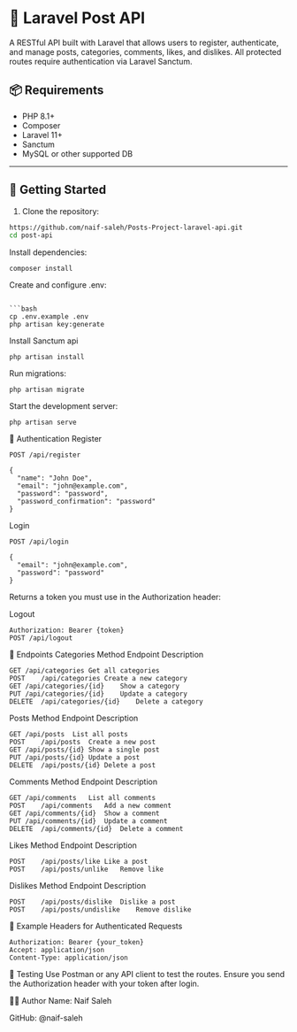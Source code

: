# 📝 Laravel Post API

A RESTful API built with Laravel that allows users to register, authenticate, and manage posts, categories, comments, likes, and dislikes. All protected routes require authentication via Laravel Sanctum.

## 📦 Requirements

- PHP 8.1+
- Composer
- Laravel 11+
- Sanctum
- MySQL or other supported DB

---

## 🚀 Getting Started

1. Clone the repository:
```bash
https://github.com/naif-saleh/Posts-Project-laravel-api.git
cd post-api
```
Install dependencies:
```
composer install
```
Create and configure .env:
```

```bash
cp .env.example .env
php artisan key:generate
```

Install Sanctum api

```
php artisan install
```
Run migrations:

```
php artisan migrate
```
Start the development server:

```
php artisan serve
```
🔐 Authentication
Register

```
POST /api/register

{
  "name": "John Doe",
  "email": "john@example.com",
  "password": "password",
  "password_confirmation": "password"
}
```
Login
```
POST /api/login

{
  "email": "john@example.com",
  "password": "password"
}
```
Returns a token you must use in the Authorization header:

Logout
```
Authorization: Bearer {token}
POST /api/logout
```
📁 Endpoints
Categories
Method	Endpoint	Description

```
GET	/api/categories	Get all categories
POST	/api/categories	Create a new category
GET	/api/categories/{id}	Show a category
PUT	/api/categories/{id}	Update a category
DELETE	/api/categories/{id}	Delete a category
```

Posts
Method	Endpoint	Description

```
GET	/api/posts	List all posts
POST	/api/posts	Create a new post
GET	/api/posts/{id}	Show a single post
PUT	/api/posts/{id}	Update a post
DELETE	/api/posts/{id}	Delete a post
```
Comments
Method	Endpoint	Description

```
GET	/api/comments	List all comments
POST	/api/comments	Add a new comment
GET	/api/comments/{id}	Show a comment
PUT	/api/comments/{id}	Update a comment
DELETE	/api/comments/{id}	Delete a comment
```
Likes
Method	Endpoint	Description

```
POST	/api/posts/like	Like a post
POST	/api/posts/unlike	Remove like
```
Dislikes
Method	Endpoint	Description
```
POST	/api/posts/dislike	Dislike a post
POST	/api/posts/undislike	Remove dislike
```
📂 Example Headers for Authenticated Requests

```
Authorization: Bearer {your_token}
Accept: application/json
Content-Type: application/json
```
🧪 Testing
Use Postman or any API client to test the routes. Ensure you send the Authorization header with your token after login.

👨‍💻 Author
Name: Naif Saleh

GitHub: @naif-saleh
